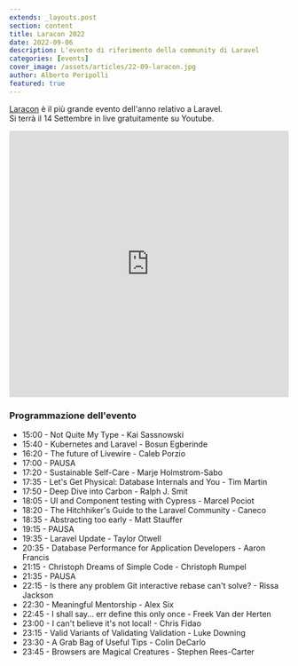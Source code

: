 ```yaml
---
extends: _layouts.post
section: content
title: Laracon 2022
date: 2022-09-06
description: L'evento di riferimento della community di Laravel
categories: [events]
cover_image: /assets/articles/22-09-laracon.jpg
author: Alberto Peripolli
featured: true
---
```


[Laracon](https://laracon.net) è il più grande evento dell'anno relativo a Laravel.  
Si terrà il 14 Settembre in live gratuitamente su Youtube.
<!-- more -->

<iframe width="100%" height="480" class="rounded border border-gray-400 shadow" src="https://www.youtube.com/embed/f4QShF42c6E" title="YouTube video player" frameborder="0" allow="accelerometer; autoplay; clipboard-write; encrypted-media; gyroscope; picture-in-picture" allowfullscreen></iframe>

### Programmazione dell'evento

- 15:00 - Not Quite My Type - Kai Sassnowski
- 15:40 - Kubernetes and Laravel - Bosun Egberinde
- 16:20 - The future of Livewire - Caleb Porzio
- 17:00 - PAUSA
- 17:20 - Sustainable Self-Care - Marje Holmstrom-Sabo
- 17:35 - Let's Get Physical: Database Internals and You - Tim Martin
- 17:50 - Deep Dive into Carbon - Ralph J. Smit
- 18:05 - UI and Component testing with Cypress - Marcel Pociot
- 18:20 - The Hitchhiker's Guide to the Laravel Community - Caneco
- 18:35 - Abstracting too early - Matt Stauffer
- 19:15 - PAUSA
- 19:35 - Laravel Update - Taylor Otwell
- 20:35 - Database Performance for Application Developers - Aaron Francis
- 21:15 - Christoph Dreams of Simple Code - Christoph Rumpel
- 21:35 - PAUSA
- 22:15 - Is there any problem Git interactive rebase can't solve? - Rissa Jackson
- 22:30 - Meaningful Mentorship - Alex Six
- 22:45 - I shall say… err define this only once - Freek Van der Herten
- 23:00 - I can't believe it's not local! - Chris Fidao
- 23:15 - Valid Variants of Validating Validation - Luke Downing
- 23:30 - A Grab Bag of Useful Tips - Colin DeCarlo
- 23:45 - Browsers are Magical Creatures - Stephen Rees-Carter